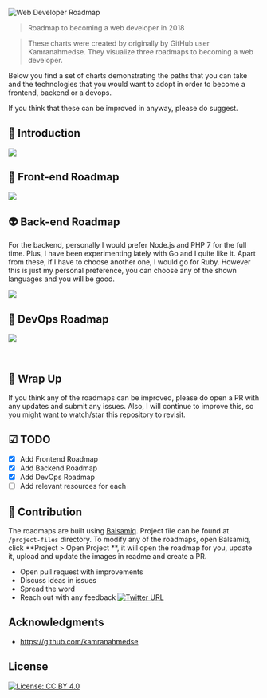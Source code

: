 ![Web Developer Roadmap](https://i.imgur.com/7vp36nh.png)

> Roadmap to becoming a web developer in 2018

>These charts were created by originally by GitHub user Kamranahmedse. They visualize three roadmaps to becoming a web developer.


Below you find a set of charts demonstrating the paths that you can take and the technologies that you would want to adopt in order to become a frontend, backend or a devops.



If you think that these can be improved in anyway, please do suggest.


## 🚀 Introduction

![](https://i.imgur.com/jrqcuSw.png)

## 🎨 Front-end Roadmap

![](https://i.imgur.com/Ul46gon.png)

## 👽 Back-end Roadmap

For the backend, personally I would prefer Node.js and PHP 7 for the full time. Plus, I have been experimenting lately with Go and I quite like it. Apart from these, if I have to choose another one, I would go for Ruby. However this is just my personal preference, you can choose any of the shown languages and you will be good.

![](https://i.imgur.com/kYQxggw.png)

## 👷 DevOps Roadmap

![](https://i.imgur.com/kJgLTNr.png)

<br>

## 🚦 Wrap Up

If you think any of the roadmaps can be improved, please do open a PR with any updates and submit any issues. Also, I will continue to improve this, so you might want to watch/star this repository to revisit.

## ☑ TODO

- [X] Add Frontend Roadmap
- [X] Add Backend Roadmap
- [X] Add DevOps Roadmap
- [ ] Add relevant resources for each

## 👬 Contribution

The roadmaps are built using [Balsamiq](https://balsamiq.com/products/mockups/). Project file can be found at `/project-files` directory. To modify any of the roadmaps, open Balsamiq, click **Project > Open Project **, it will open the roadmap for you, update it, upload and update the images in readme and create a PR.		

- Open pull request with improvements
- Discuss ideas in issues
- Spread the word
- Reach out with any feedback [![Twitter URL](https://img.shields.io/twitter/url/https/twitter.com/devpreciousokwu.svg?style=social&label=Follow%20%40devpreciousokwu)](https://twitter.com/devpreciousokwu)

## Acknowledgments

* https://github.com/kamranahmedse

## License

[![License: CC BY 4.0](https://img.shields.io/badge/License-CC%20BY%204.0-lightgrey.svg)](https://creativecommons.org/licenses/by/4.0/)

